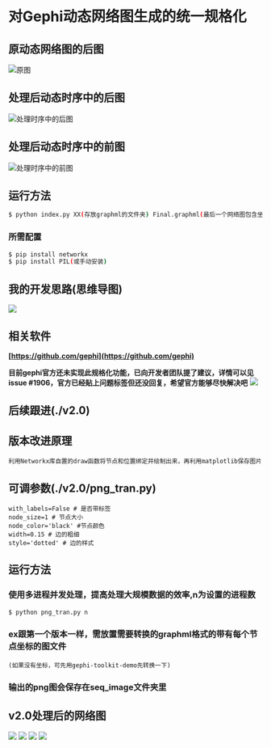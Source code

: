 # 对Gephi动态网络图生成的统一规格化
## 原动态网络图的后图
![原图](origin.png)
## 处理后动态时序中的后图
![处理时序中的后图](result1.png)
## 处理后动态时序中的前图
![处理时序中的前图](result2.png)

## 运行方法
```bash	
$ python index.py XX(存放graphml的文件夹) Final.graphml(最后一个网络图包含坐标的graphml文件)
```
### 所需配置
```bash
$ pip install networkx 
$ pip install PIL(或手动安装)
```

## 我的开发思路(思维导图)
![](Gephi_scale_pngs.png)


## 相关软件
**[https://github.com/gephi](https://github.com/gephi)**

**目前gephi官方还未实现此规格化功能，已向开发者团队提了建议，详情可以见issue #1906，官方已经贴上问题标签但还没回复，希望官方能够尽快解决吧**
![](issue.png)

## 后续跟进(./v2.0)
## 版本改进原理
	利用Networkx库自置的draw函数将节点和位置绑定并绘制出来，再利用matplotlib保存图片
## 可调参数(./v2.0/png_tran.py)
	with_labels=False # 是否带标签
	node_size=1 # 节点大小
	node_color='black' #节点颜色 
	width=0.15 # 边的粗细
	style='dotted' # 边的样式
## 运行方法
### 使用多进程并发处理，提高处理大规模数据的效率,n为设置的进程数

```bash	
$ python png_tran.py n
```

### ex跟第一个版本一样，需放置需要转换的graphml格式的带有每个节点坐标的图文件
	(如果没有坐标，可先用gephi-toolkit-demo先转换一下)

### **输出的png图会保存在seq_image文件夹里**

## v2.0处理后的网络图
![](1.png)
![](2.png)
![](3.png)
![](4.png)
